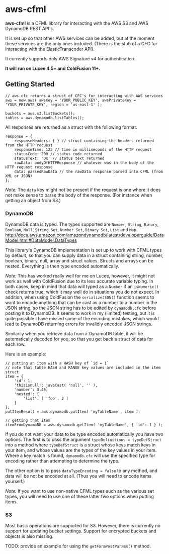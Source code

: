# aws-cfml

**aws-cfml** is a CFML library for interacting with the AWS S3 and AWS DynamoDB REST API's.

It is set up so that other AWS services can be added, but at the moment these services are the only ones included. (There is the stub of a CFC for interacting with the ElasticTranscoder API).

It currently supports only AWS Signature v4 for authentication.

**It will run on Lucee 4.5+ and ColdFusion 11+.**

## Getting Started

	// aws.cfc returns a struct of CFC's for interacting with AWS services
	aws = new aws( awsKey = 'YOUR_PUBLIC_KEY', awsPrivateKey = 'YOUR_PRIVATE_KEY', region = 'us-east-1' );

	buckets = aws.s3.listBuckets();
	tables = aws.dynamodb.listTables();

All responses are returned as a struct with the following format:

	response = {
		responseHeaders: { } // struct containing the headers returned from the HTTP request
		responseTime: 123 // time in milliseconds of the HTTP request
		statusCode: 200 // status code returned
		statusText: 'OK' // status text returned
		rawData: bodyOfHTTPResponse // whatever was in the body of the HTTP request response
		data: parsedRawData // the rawData response parsed into CFML (from XML or JSON)
	};

_Note:_ The `data` key might not be present if the request is one where it does not make sense to parse the body of the response. (For instance when getting an object from S3.)

### DynamoDB

DynamoDB data is typed. The types supported are `Number`, `String`, `Binary`, `Boolean`, `Null`, `String Set`, `Number Set`, `Binary Set`, `List` and `Map`.
http://docs.aws.amazon.com/amazondynamodb/latest/developerguide/DataModel.html#DataModel.DataTypes

This library's DynamoDB implementation is set up to work with CFML types by default, so that you can supply data in a struct containing string, number, boolean, binary, null, array and struct values. Structs and arrays can be nested. Everything is then type encoded automatically.

_Note:_ This has worked really well for me on Lucee, however, it might not work as well with ColdFusion due to its less accurate variable typing. In both cases, keep in mind that data will typed as a `Number` if an `isNumeric()` check returns true, which it may well do in situations you do not expect. In addition, when using ColdFusion the `serializeJSON()` function seems to want to encode anything that can be cast as a number to a number in the JSON string, so the JSON string has to be edited by `dynamodb.cfc` before posting it to DynamoDB. It seems to work in my (limited) testing, but it is quite possible I have missed some of the encoding mistakes, which would lead to DynamoDB returning errors for invalidly encoded JSON strings.

Similarily when you retrieve data from a DynamoDB table, it will be automatically decoded for you, so that you get back a struct of data for each row.

Here is an example:

	// putting an item with a HASH key of `id = 1`
	// note that table HASH and RANGE key values are included in the item struct
	item = {
		'id': 1,
		'thisisnull': javaCast( 'null', '' ),
		'number': 3.45,
		'nested': {
			'list': [ 'foo', 2 ]
		}
	};
	putItemResult = aws.dynamodb.putItem( 'myTableName', item );

	// getting that item
	itemFromDynamoDB = aws.dynamodb.getItem( 'myTableName', { 'id': 1 } );

If you do not want your data to be type encoded automatically you have two options. The first is to pass the argument `typeDefinitions = typeDefStruct` into a method where `typeDefStruct` is a struct whose keys match keys in your item, and whose values are the types of the key values in your item. Where a key match is found, `dynamodb.cfc` will use the specified type for encoding rather than attempting to determine the type.

 The other option is to pass `dataTypeEncoding = false` to any method, and data will be not be encoded at all. (Thus you will need to encode items yourself.)

 _Note:_ If you want to use non-native CFML types such as the various set types, you will need to use one of these latter two options when putting items.

### S3

Most basic operations are supported for S3. However, there is currently no support for updating bucket settings. Support for encrypted buckets and objects is also missing.

TODO: provide an example for using the `getFormPostParams()` method.